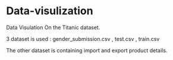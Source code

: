 # Data-visulization
Data Visulation On the Titanic dataset.

3 dataset is used : gender_submission.csv , test.csv , train.csv

The other dataset is containing import and export product details.
